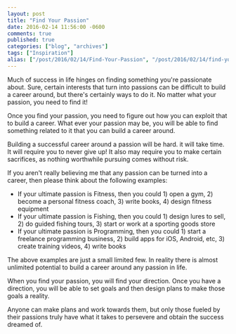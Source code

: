 ```yaml
---
layout: post
title: "Find Your Passion"
date: 2016-02-14 11:56:00 -0600
comments: true
published: true
categories: ["blog", "archives"]
tags: ["Inspiration"]
alias: ["/post/2016/02/14/Find-Your-Passion", "/post/2016/02/14/find-your-passion"]
---
```

<!-- more -->
<p>Much of success in life hinges on finding something you're passionate about. Sure, certain interests that turn into passions can be difficult to build a career around, but there's certainly ways to do it. No matter what your passion, you need to find it!</p>
<p>Once you find your passion, you need to figure out how you can exploit that to build a career. What ever your passion may be, you will be able to find something related to it that you can build a career around.</p>
<p>Building a successful career around a passion will be hard. it will take time. It will require you to never give up! It also may require you to make certain sacrifices, as nothing worthwhile pursuing comes without risk.</p>
<p>If you aren't really believing me that any passion can be turned into a career, then please think about the following examples:</p>
<ul>
<li>If your ultimate passion is Fitness, then you could 1) open a gym, 2) become a personal fitness coach, 3) write books, 4) design fitness equipment</li>
<li>If your ultimate passion is Fishing, then you could 1) design lures to sell, 2) do guided fishing tours, 3) start or work at a sporting goods store</li>
<li>If your ultimate passion is Programming, then you could 1) start a freelance programming business, 2) build apps for iOS, Android, etc, 3) create training videos, 4) write books</li>
</ul>
<p>The above examples are just a small limited few. In reality there is almost unlimited potential to build a career around any passion in life.</p>
<p>When you find your passion, you will find your direction. Once you have a direction, you will be able to set goals and then design plans to make those goals a reality.</p>
<p>Anyone can make plans and work towards them, but only those fueled by their passions truly have what it takes to persevere and obtain the success dreamed of.</p>
